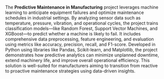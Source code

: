 The **Predictive Maintenance in Manufacturing** project leverages machine learning to anticipate equipment failures and optimize maintenance schedules in industrial settings. By analyzing sensor data such as temperature, pressure, vibration, and operational cycles, the project trains classification models—like Random Forest, Support Vector Machines, and XGBoost—to predict whether a machine is likely to fail. It includes comprehensive data preprocessing, feature engineering, and evaluation using metrics like accuracy, precision, recall, and F1-score. Developed in Python using libraries like Pandas, Scikit-learn, and Matplotlib, the project demonstrates how predictive analytics can minimize unplanned downtime, extend machinery life, and improve overall operational efficiency. This solution is well-suited for manufacturers aiming to transition from reactive to proactive maintenance strategies using data-driven insights.
